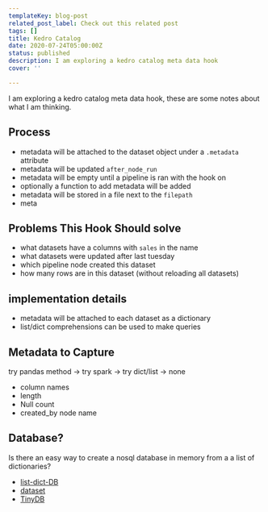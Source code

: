 ```yaml
---
templateKey: blog-post
related_post_label: Check out this related post
tags: []
title: Kedro Catalog
date: 2020-07-24T05:00:00Z
status: published
description: I am exploring a kedro catalog meta data hook
cover: ''

---
```

I am exploring a kedro catalog meta data hook, these are some notes about what I am thinking.

## Process

* metadata will be attached to the dataset object under a `.metadata` attribute
* metadata will be updated `after_node_run`
* metadata will be empty until a pipeline is ran with the hook on
* optionally a function to add metadata will be added
* metadata will be stored in a file next to the `filepath`
* meta


## Problems This Hook Should solve

* what datasets have a columns with `sales` in the name
* what datasets were updated after last tuesday
* which pipeline node created this dataset
* how many rows are in this dataset (without reloading all datasets)


## implementation details

* metadata will be attached to each dataset as a dictionary
* list/dict comprehensions can be used to make queries

## Metadata to Capture

try pandas method -> try spark -> try dict/list -> none

* column names
* length
* Null count
* created_by node name


## Database?

Is there an easy way to create a nosql database in memory from a a list of dictionaries?

* [list-dict-DB](https://pypi.org/project/list-dict-DB/)
* [dataset](https://dataset.readthedocs.io/en/latest/)
* [TinyDB](https://tinydb.readthedocs.io/en/latest/)